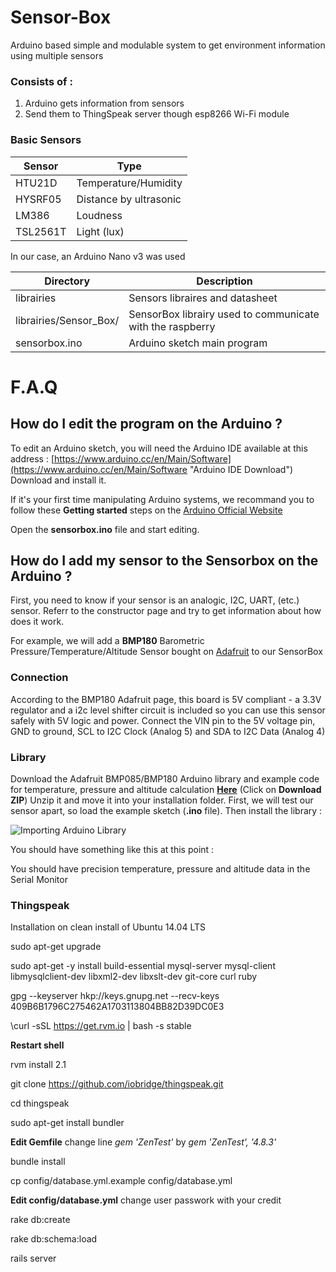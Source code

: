 Sensor-Box 
==========

Arduino based simple and modulable system to get environment information using multiple sensors

### Consists of :
1. Arduino gets information from sensors
2. Send them to ThingSpeak server though esp8266 Wi-Fi module

### Basic Sensors
|Sensor         |Type                                  |
|---------------|--------------------------------------|
|HTU21D         |Temperature/Humidity                  |
|HYSRF05        |Distance by ultrasonic                |
|LM386          |Loudness                              |
|TSL2561T       |Light (lux)                           |

In our case, an Arduino Nano v3 was used

|Directory                 |Description                                                |
|--------------------------|-----------------------------------------------------------|
|librairies                 |Sensors libraires and datasheet                            |
|librairies/Sensor_Box/    |SensorBox librairy used to communicate with the raspberry  |
|sensorbox.ino             |Arduino sketch main program                                |

F.A.Q
====================

## How do I edit the program on the Arduino ?

To edit an Arduino sketch, you will need the Arduino IDE available at this address : [https://www.arduino.cc/en/Main/Software](https://www.arduino.cc/en/Main/Software "Arduino IDE Download")
Download and install it.

If it's your first time manipulating Arduino systems, we recommand you to follow these **Getting started** steps on the [Arduino Official Website](https://www.arduino.cc/en/Main/Software "Arduino Getting started")

Open the **sensorbox.ino** file and start editing.

## How do I add my sensor to the Sensorbox on the Arduino ?

First, you need to know if your sensor is an analogic, I2C, UART, (etc.) sensor.
Referr to the constructor page and try to get information about how does it work.

For example, we will add a **BMP180** Barometric Pressure/Temperature/Altitude Sensor bought on [Adafruit](https://www.arduino.cc/en/Main/Software "Adafruit BMP180") to our SensorBox

### Connection

According to the BMP180 Adafruit page, this board is 5V compliant - a 3.3V regulator and a i2c level shifter circuit is included so you can use this sensor safely with 5V logic and power.
Connect the VIN pin to the 5V voltage pin, GND to ground, SCL to I2C Clock (Analog 5) and SDA to I2C Data (Analog 4)

### Library

Download the Adafruit BMP085/BMP180 Arduino library and example code for temperature, pressure and altitude calculation [**Here**](https://github.com/adafruit/Adafruit-BMP085-Library "Adafruit BMP085/BMP180 Library") (Click on **Download ZIP**)
Unzip it and move it into your installation folder.
First, we will test our sensor apart, so load the example sketch (**.ino** file).
Then install the library :

![Importing Arduino Library](http://www.codevista.net/wp-content/uploads/2015/08/Importing-Arduino-Library.png "Importing Arduino Library")

You should have something like this at this point : 

You should have precision temperature, pressure and altitude data in the Serial Monitor

### Thingspeak

Installation on clean install of Ubuntu 14.04 LTS

sudo apt-get upgrade

sudo apt-get -y install build-essential mysql-server mysql-client libmysqlclient-dev libxml2-dev libxslt-dev git-core curl ruby

gpg --keyserver hkp://keys.gnupg.net --recv-keys 409B6B1796C275462A1703113804BB82D39DC0E3

\curl -sSL https://get.rvm.io | bash -s stable

**Restart shell**

rvm install 2.1

git clone https://github.com/iobridge/thingspeak.git

cd thingspeak

sudo apt-get install bundler

**Edit Gemfile**
change line *gem 'ZenTest'* by *gem 'ZenTest', '4.8.3'*

bundle install

cp config/database.yml.example config/database.yml

**Edit config/database.yml**
change user passwork with your credit

rake db:create

rake db:schema:load

rails server